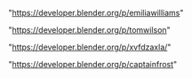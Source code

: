 "https://developer.blender.org/p/emiliawilliams"

"https://developer.blender.org/p/tomwilson"

"https://developer.blender.org/p/xvfdzaxla/"

"https://developer.blender.org/p/captainfrost"

